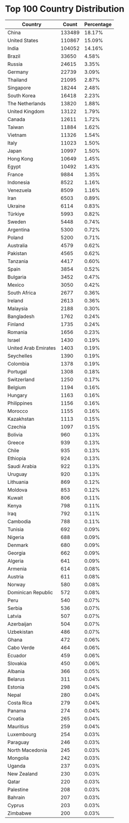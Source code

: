 # Top 100 Country Distribution
| Country | Count | Percentage |
|----|----|----|
| China | 133489 | 18.17% |
| United States | 110867 | 15.09% |
| India | 104052 | 14.16% |
| Brazil | 33650 | 4.58% |
| Russia | 24615 | 3.35% |
| Germany | 22739 | 3.09% |
| Thailand | 21095 | 2.87% |
| Singapore | 18244 | 2.48% |
| South Korea | 16418 | 2.23% |
| The Netherlands | 13820 | 1.88% |
| United Kingdom | 13122 | 1.79% |
| Canada | 12611 | 1.72% |
| Taiwan | 11884 | 1.62% |
| Vietnam | 11326 | 1.54% |
| Italy | 11023 | 1.50% |
| Japan | 10997 | 1.50% |
| Hong Kong | 10649 | 1.45% |
| Egypt | 10492 | 1.43% |
| France | 9884 | 1.35% |
| Indonesia | 8522 | 1.16% |
| Venezuela | 8509 | 1.16% |
| Iran | 6503 | 0.89% |
| Ukraine | 6114 | 0.83% |
| Türkiye | 5993 | 0.82% |
| Sweden | 5448 | 0.74% |
| Argentina | 5300 | 0.72% |
| Poland | 5200 | 0.71% |
| Australia | 4579 | 0.62% |
| Pakistan | 4565 | 0.62% |
| Tanzania | 4417 | 0.60% |
| Spain | 3854 | 0.52% |
| Bulgaria | 3452 | 0.47% |
| Mexico | 3050 | 0.42% |
| South Africa | 2677 | 0.36% |
| Ireland | 2613 | 0.36% |
| Malaysia | 2188 | 0.30% |
| Bangladesh | 1762 | 0.24% |
| Finland | 1735 | 0.24% |
| Romania | 1656 | 0.23% |
| Israel | 1430 | 0.19% |
| United Arab Emirates | 1403 | 0.19% |
| Seychelles | 1390 | 0.19% |
| Colombia | 1378 | 0.19% |
| Portugal | 1308 | 0.18% |
| Switzerland | 1250 | 0.17% |
| Belgium | 1194 | 0.16% |
| Hungary | 1163 | 0.16% |
| Philippines | 1156 | 0.16% |
| Morocco | 1155 | 0.16% |
| Kazakhstan | 1113 | 0.15% |
| Czechia | 1097 | 0.15% |
| Bolivia | 960 | 0.13% |
| Greece | 939 | 0.13% |
| Chile | 935 | 0.13% |
| Ethiopia | 924 | 0.13% |
| Saudi Arabia | 922 | 0.13% |
| Uruguay | 920 | 0.13% |
| Lithuania | 869 | 0.12% |
| Moldova | 853 | 0.12% |
| Kuwait | 806 | 0.11% |
| Kenya | 798 | 0.11% |
| Iraq | 792 | 0.11% |
| Cambodia | 788 | 0.11% |
| Tunisia | 692 | 0.09% |
| Nigeria | 688 | 0.09% |
| Denmark | 680 | 0.09% |
| Georgia | 662 | 0.09% |
| Algeria | 641 | 0.09% |
| Armenia | 614 | 0.08% |
| Austria | 611 | 0.08% |
| Norway | 580 | 0.08% |
| Dominican Republic | 572 | 0.08% |
| Peru | 540 | 0.07% |
| Serbia | 536 | 0.07% |
| Latvia | 507 | 0.07% |
| Azerbaijan | 504 | 0.07% |
| Uzbekistan | 486 | 0.07% |
| Ghana | 472 | 0.06% |
| Cabo Verde | 464 | 0.06% |
| Ecuador | 459 | 0.06% |
| Slovakia | 450 | 0.06% |
| Albania | 366 | 0.05% |
| Belarus | 311 | 0.04% |
| Estonia | 298 | 0.04% |
| Nepal | 280 | 0.04% |
| Costa Rica | 279 | 0.04% |
| Panama | 274 | 0.04% |
| Croatia | 265 | 0.04% |
| Mauritius | 259 | 0.04% |
| Luxembourg | 254 | 0.03% |
| Paraguay | 246 | 0.03% |
| North Macedonia | 245 | 0.03% |
| Mongolia | 242 | 0.03% |
| Uganda | 237 | 0.03% |
| New Zealand | 230 | 0.03% |
| Qatar | 220 | 0.03% |
| Palestine | 208 | 0.03% |
| Bahrain | 207 | 0.03% |
| Cyprus | 203 | 0.03% |
| Zimbabwe | 200 | 0.03% |
